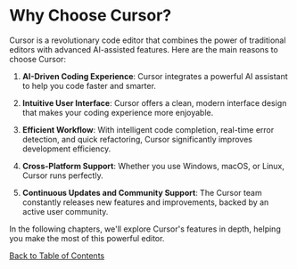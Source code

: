 # Why Choose Cursor?

Cursor is a revolutionary code editor that combines the power of traditional editors with advanced AI-assisted features. Here are the main reasons to choose Cursor:

1. **AI-Driven Coding Experience**: Cursor integrates a powerful AI assistant to help you code faster and smarter.

2. **Intuitive User Interface**: Cursor offers a clean, modern interface design that makes your coding experience more enjoyable.

3. **Efficient Workflow**: With intelligent code completion, real-time error detection, and quick refactoring, Cursor significantly improves development efficiency.

4. **Cross-Platform Support**: Whether you use Windows, macOS, or Linux, Cursor runs perfectly.

5. **Continuous Updates and Community Support**: The Cursor team constantly releases new features and improvements, backed by an active user community.

In the following chapters, we'll explore Cursor's features in depth, helping you make the most of this powerful editor.

[Back to Table of Contents](../../../README.md)